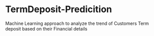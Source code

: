 # TermDeposit-Predicition
Machine Learning approach to analyze the trend of Customers Term deposit based on their Financial details

